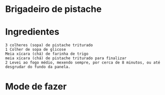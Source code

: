 # Brigadeiro de pistache

# Ingredientes
    3 colheres (sopa) de pistache triturado
    1 Colher de sopa de glicose
    Meia xícara (chá) de farinha de trigo
    meia xícara (chá) de pistache triturado para finalizar
    2 Levei ao fogo médio, mexendo sempre, por cerca de 8 minutos, ou até desgrudar do fundo da panela.
    
# Mode de fazer
